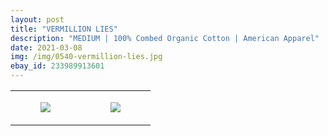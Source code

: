 ```yaml
---
layout: post
title: "VERMILLION LIES"
description: "MEDIUM | 100% Combed Organic Cotton | American Apparel"
date: 2021-03-08
img: /img/0540-vermillion-lies.jpg
ebay_id: 233989913601
---
```




<table style="width:100%;"><tr><td style="vertical-align:top;">
      <figure class="tmblr-full" data-orig-height="2048" data-orig-width="1365" data-orig-src="https://concertshirts.netlify.app/shirts/0540/0540-01.jpg"><img src="https://64.media.tumblr.com/740cda9147bba2f260c61062fedae935/f635c0ee63e8603c-54/s540x810/42d0bcefb67da1777699ae2a3f5ac4734de0c4f1.jpg" data-orig-height="2048" data-orig-width="1365" data-orig-src="https://concertshirts.netlify.app/shirts/0540/0540-01.jpg"/></figure></td>
    <td style="vertical-align:top;">
      <figure class="tmblr-full" data-orig-height="2048" data-orig-width="1365" data-orig-src="https://concertshirts.netlify.app/shirts/0540/0540-02.jpg"><img src="https://64.media.tumblr.com/64aeb4e194f2dc1621f1bea140c41481/f635c0ee63e8603c-8c/s540x810/1f29318185a848a64948eb545eef8f6cca3fc0f4.jpg" data-orig-height="2048" data-orig-width="1365" data-orig-src="https://concertshirts.netlify.app/shirts/0540/0540-02.jpg"/></figure></td>
  </tr></table>
